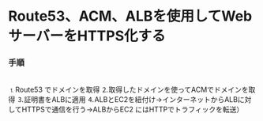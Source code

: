 # Route53、ACM、ALBを使用してWebサーバーをHTTPS化する
### 手順  
<br>
⒈Route53 でドメインを取得  
⒉取得したドメインを使ってACMでドメインを取得  
⒊証明書をALBに適用  
⒋ALBとEC2を紐付け→インターネットからALBに対してHTTPSで通信を行う→ALBからEC2 にはHTTPでトラフィックを転送）  
